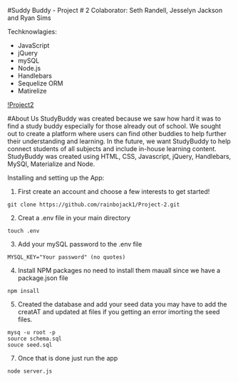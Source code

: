 #Suddy Buddy - Project # 2 
Colaborator: Seth Randell, Jesselyn Jackson  and Ryan Sims

Techknowlagies:
* JavaScript
* jQuery
* mySQL
* Node.js
* Handlebars
* Sequelize ORM
* Matirelize

[!Project2](https://github.com/doingway2much/Bootstrap-Portfolio/blob/master/assets/img/SB.jpg?raw=true)

#About Us
StudyBuddy was created because we saw how hard it was to find a study buddy especially for those already out of school.
We sought out to create a platform where users can find other buddies to help further their understanding and learning.
In the future, we want StudyBuddy to help connect students of all subjects and include in-house learning content.
StudyBuddy was created using HTML, CSS, Javascript, jQuery, Handlebars, MySQl, Materialize and Node.

Installing and setting up the App:

1) First create an account and choose a few interests to get started!

``` 
git clone https://github.com/rainbojack1/Project-2.git
```

2) Creat a .env file in your main directory

```
touch .env
```

3) Add your mySQL password to the .env file

```
MYSQL_KEY="Your password" (no quotes)
```

4) Install NPM packages no need to install them mauall since we have a package.json file

```
npm insall
```

5) Created the database and add your seed data you may have to add the creatAT and updated at files if you getting an error imorting the seed files.

```
mysq -u root -p
source schema.sql
souce seed.sql
```
7) Once that is done just run the app
```
node server.js
```


